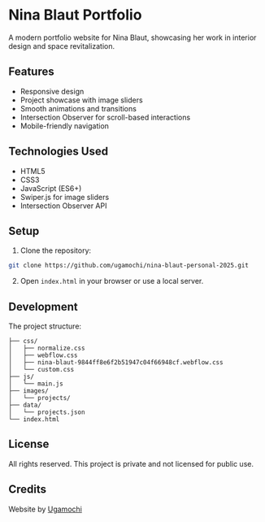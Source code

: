 # Nina Blaut Portfolio

A modern portfolio website for Nina Blaut, showcasing her work in interior design and space revitalization.

## Features

- Responsive design
- Project showcase with image sliders
- Smooth animations and transitions
- Intersection Observer for scroll-based interactions
- Mobile-friendly navigation

## Technologies Used

- HTML5
- CSS3
- JavaScript (ES6+)
- Swiper.js for image sliders
- Intersection Observer API

## Setup

1. Clone the repository:
```bash
git clone https://github.com/ugamochi/nina-blaut-personal-2025.git
```

2. Open `index.html` in your browser or use a local server.

## Development

The project structure:
```
├── css/
│   ├── normalize.css
│   ├── webflow.css
│   ├── nina-blaut-9844ff8e6f2b51947c04f66948cf.webflow.css
│   └── custom.css
├── js/
│   └── main.js
├── images/
│   └── projects/
├── data/
│   └── projects.json
└── index.html
```

## License

All rights reserved. This project is private and not licensed for public use.

## Credits

Website by [Ugamochi](https://www.ugamochi.com) 